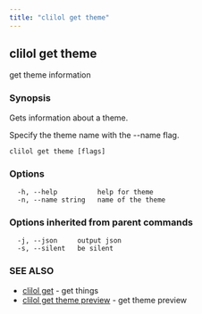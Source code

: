 ```yaml
---
title: "clilol get theme"
---
```

## clilol get theme

get theme information

### Synopsis

Gets information about a theme.

Specify the theme name with the --name flag.

```
clilol get theme [flags]
```

### Options

```
  -h, --help          help for theme
  -n, --name string   name of the theme
```

### Options inherited from parent commands

```
  -j, --json     output json
  -s, --silent   be silent
```

### SEE ALSO

* [clilol get](clilol_get.md)	 - get things
* [clilol get theme preview](clilol_get_theme_preview.md)	 - get theme preview

